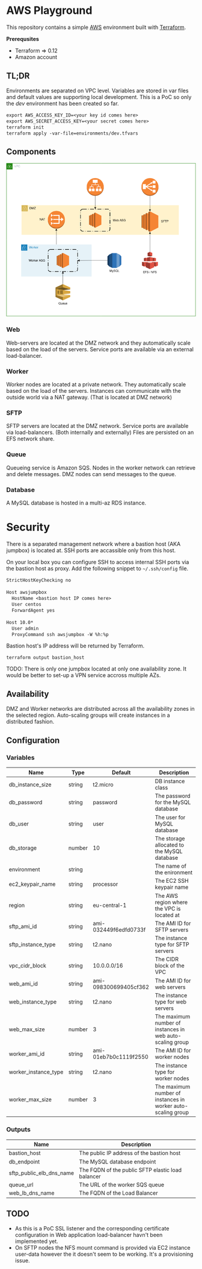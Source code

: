 # AWS Playground

This repository contains a simple [AWS][aws] environment built with [Terraform][terraform].

**Prerequsites**

* Terraform => 0.12
* Amazon account

## TL;DR

Environments are separated on VPC level. Variables are stored in var files and default values are supporting local development. This is a PoC so only the *dev* environment has been created so far.

```
export AWS_ACCESS_KEY_ID=<your key id comes here>
export AWS_SECRET_ACCESS_KEY=<your secret comes here>
terraform init
terraform apply -var-file=environments/dev.tfvars
```

## Components

![Diagram](AWSPlayground.png)

### Web

Web-servers are located at the DMZ network and they automatically scale based on the load of the servers. Service ports are available via an external load-balancer.

### Worker

Worker nodes are located at a private network. They automatically scale based on the load of the servers. Instances can communicate with the outside world via a NAT gateway. (That is located at DMZ network)

### SFTP

SFTP servers are located at the DMZ network. Service ports are available via load-balancers. (Both internally and externally) Files are persisted on an EFS network share.

### Queue

Queueing service is Amazon SQS. Nodes in the worker network can retrieve and delete messages. DMZ nodes can send messages to the queue.

### Database

A MySQL database is hosted in a multi-az RDS instance.

# Security

There is a separated management network where a bastion host (AKA jumpbox) is located at. SSH ports are accassible only from this host.

On your local box you can configure SSH to access internal SSH ports via the bastion host as proxy. Add the following snippet to `~/.ssh/config` file.

```
StrictHostKeyChecking no

Host awsjumpbox
  HostName <bastion host IP comes here>
  User centos
  ForwardAgent yes

Host 10.0*
  User admin
  ProxyCommand ssh awsjumpbox -W %h:%p
```

Bastion host's IP address will be returned by Terraform.

```
terraform output bastion_host
```

TODO: There is only one jumpbox located at only one availability zone. It would be better to set-up a VPN service accross multiple AZs.

## Availability

DMZ and Worker networks are distributed across all the availability zones  in the selected region. Auto-scaling groups will create instances in a distributed fashion.

## Configuration

### Variables

| Name | Type | Default | Description |
|------|------|---------|-------------|
| db_instance_size | string | t2.micro | DB instance class |
| db_password | string | password | The password for the MySQL database |
| db_user | string | user | The user for MySQL database |
| db_storage | number | 10 | The storage allocated to the MySQL database |
| environment | string |  | The name of the enironment |
| ec2_keypair_name | string | processor | The EC2 SSH keypair name |
| region | string | eu-central-1 | The AWS region where the VPC is located at |
| sftp_ami_id | string | ami-032449f6edfd0733f | The AMI ID for SFTP servers |
| sftp_instance_type | string | t2.nano | The instance type for SFTP servers |
| vpc_cidr_block | string | 10.0.0.0/16 | The CIDR block of the VPC |
| web_ami_id | string | ami-098300699405cf362 | The AMI ID for web servers |
| web_instance_type | string | t2.nano | The instance type for web servers |
| web_max_size | number | 3 | The maximum number of instances in web auto-scaling group |
| worker_ami_id | string | ami-01eb7b0c1119f2550 | The AMI ID for worker nodes |
| worker_instance_type | string | t2.nano | The instance type for worker nodes |
| worker_max_size | number | 3 | The maximum number of instances in worker auto-scaling group |


### Outputs

| Name | Description |
|------|-------------|
| bastion_host | The public IP address of the bastion host |
| db_endpoint | The MySQL database endpoint |
| sftp_public_elb_dns_name | The FQDN of the public SFTP elastic load balancer |
| queue_url | The URL of the worker SQS queue |
| web_lb_dns_name | The FQDN of the Load Balancer |

## TODO

* As this is a PoC SSL listener and the corresponding certificate configuration in Web application load-balancer havn't been implemented yet.
* On SFTP nodes the NFS mount command is provided via EC2 instance user-data however the it doesn't seem to be working. It's a provisioning issue.


[aws]:              https://aws.amazon.com/
[terraform]:        https://www.terraform.io
